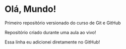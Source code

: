 # Olá, Mundo!
 Primeiro repositório versionado do curso de Git e GitHub

 Repositório criado durante uma aula ao vivo!

Essa linha eu adicionei diretamente no GitHub!

